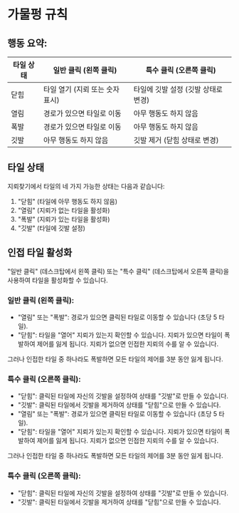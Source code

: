 # 가물펑 규칙

## 행동 요약:
| 타일 상태 | 일반 클릭 (왼쪽 클릭)                     | 특수 클릭 (오른쪽 클릭)              |
|------------|-------------------------------------------|--------------------------------------|
| 닫힘       | 타일 열기 (지뢰 또는 숫자 표시)           | 타일에 깃발 설정 (깃발 상태로 변경)  |
| 열림       | 경로가 있으면 타일로 이동                 | 아무 행동도 하지 않음                |
| 폭발       | 경로가 있으면 타일로 이동                 | 아무 행동도 하지 않음                |
| 깃발       | 아무 행동도 하지 않음                     | 깃발 제거 (닫힘 상태로 변경)         |

## 타일 상태
지뢰찾기에서 타일의 네 가지 가능한 상태는 다음과 같습니다:
1. "닫힘" (타일에 아무 행동도 하지 않음)
2. "열림" (지뢰가 없는 타일을 활성화)
3. "폭발" (지뢰가 있는 타일을 활성화)
4. "깃발" (타일에 깃발 설정)

## 인접 타일 활성화
"일반 클릭" (데스크탑에서 왼쪽 클릭) 또는 "특수 클릭" (데스크탑에서 오른쪽 클릭)을 사용하여 타일을 활성화할 수 있습니다.

### 일반 클릭 (왼쪽 클릭):
- "열림" 또는 "폭발": 경로가 있으면 클릭된 타일로 이동할 수 있습니다 (초당 5 타일).
- "닫힘": 타일을 "열어" 지뢰가 있는지 확인할 수 있습니다. 지뢰가 있으면 타일이 폭발하여 제어를 잃게 됩니다. 지뢰가 없으면 인접한 지뢰의 수를 알 수 있습니다.

그러나 인접한 타일 중 하나라도 폭발하면 모든 타일의 제어를 3분 동안 잃게 됩니다.

### 특수 클릭 (오른쪽 클릭):
- "닫힘": 클릭된 타일에 자신의 깃발을 설정하여 상태를 "깃발"로 만들 수 있습니다.
- "깃발": 클릭된 타일에서 깃발을 제거하여 상태를 "닫힘"으로 만들 수 있습니다.
- "열림" 또는 "폭발": 경로가 있으면 클릭된 타일로 이동할 수 있습니다 (초당 5 타일).
- "닫힘": 타일을 "열어" 지뢰가 있는지 확인할 수 있습니다. 지뢰가 있으면 타일이 폭발하여 제어를 잃게 됩니다. 지뢰가 없으면 인접한 지뢰의 수를 알 수 있습니다.

그러나 인접한 타일 중 하나라도 폭발하면 모든 타일의 제어를 3분 동안 잃게 됩니다.

### 특수 클릭 (오른쪽 클릭):
- "닫힘": 클릭된 타일에 자신의 깃발을 설정하여 상태를 "깃발"로 만들 수 있습니다.
- "깃발": 클릭된 타일에서 깃발을 제거하여 상태를 "닫힘"으로 만들 수 있습니다.
